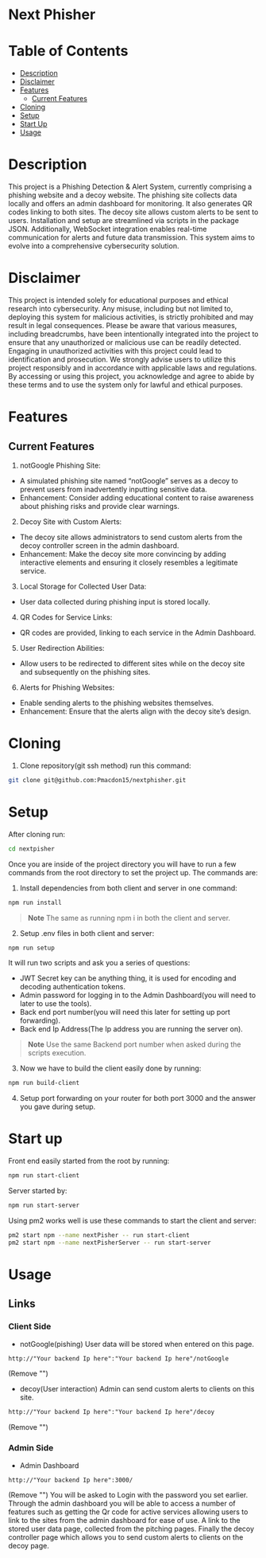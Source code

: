 # Next Phisher

# Table of Contents
- [Description](#Description)
- [Disclaimer](#Disclaimer)
- [Features](#Features)
  - [Current Features](#Current-Features)  
- [Cloning](#Cloning)
- [Setup](#Setup)
- [Start Up](#Start-Up)
- [Usage](#Usage)

# Description
This project is a Phishing Detection & Alert System, currently comprising a phishing website and a decoy website. The phishing site collects data locally and offers an admin dashboard for monitoring. It also generates QR codes linking to both sites. The decoy site allows custom alerts to be sent to users. Installation and setup are streamlined via scripts in the package JSON. Additionally, WebSocket integration enables real-time communication for alerts and future data transmission. This system aims to evolve into a comprehensive cybersecurity solution.

# Disclaimer
This project is intended solely for educational purposes and ethical research into cybersecurity. Any misuse, including but not limited to, deploying this system for malicious activities, is strictly prohibited and may result in legal consequences. Please be aware that various measures, including breadcrumbs, have been intentionally integrated into the project to ensure that any unauthorized or malicious use can be readily detected. Engaging in unauthorized activities with this project could lead to identification and prosecution. We strongly advise users to utilize this project responsibly and in accordance with applicable laws and regulations. By accessing or using this project, you acknowledge and agree to abide by these terms and to use the system only for lawful and ethical purposes.

# Features

## Current Features
1. notGoogle Phishing Site:
- A simulated phishing site named “notGoogle” serves as a decoy to prevent users from inadvertently inputting sensitive data.
- Enhancement: Consider adding educational content to raise awareness about phishing risks and provide clear warnings.

2. Decoy Site with Custom Alerts:
- The decoy site allows administrators to send custom alerts from the decoy controller screen in the admin dashboard.
- Enhancement: Make the decoy site more convincing by adding interactive elements and ensuring it closely resembles a legitimate service.

3. Local Storage for Collected User Data:
- User data collected during phishing input is stored locally.

4. QR Codes for Service Links:
- QR codes are provided, linking to each service in the Admin Dashboard.

5. User Redirection Abilities:
- Allow users to be redirected to different sites while on the decoy site and subsequently on the phishing sites.

6. Alerts for Phishing Websites:
- Enable sending alerts to the phishing websites themselves.
- Enhancement: Ensure that the alerts align with the decoy site’s design.

# Cloning
1. Clone repository(git ssh method) run this command: 
```bash
git clone git@github.com:Pmacdon15/nextphisher.git
```

# Setup

After cloning run: 
```Bash
cd nextpisher
```

Once you are inside of the project directory you will have to run a few commands from the root directory to set the project up.
The commands are:

1. Install dependencies from both client and server in one command:
 ```Bash
 npm run install
 ```
> **Note**
> The same as running npm i in both the client and server.

2. Setup .env files in both client and server:
 ```Bash
 npm run setup
 ```
 It will run two scripts and ask you a series of questions:
- JWT Secret key can be anything thing, it is used for encoding and decoding authentication tokens.
- Admin password for logging in to the Admin Dashboard(you will need to later to use the tools).
- Back end port number(you will need this later for setting up port forwarding).
- Back end Ip Address(The Ip address you are running the server on).
> **Note**
> Use the same Backend port number when asked during the scripts execution.

3. Now we have to build the client easily done by running:
```Bash
npm run build-client
```

4. Setup port forwarding on your router for both port 3000 and the answer you gave during setup.

# Start up

Front end easily started from the root by running:
```Bash
npm run start-client
```

Server started by:
```Bash
npm run start-server
```

Using pm2 works well is use these commands to start the client and server:
```Bash
pm2 start npm --name nextPisher -- run start-client
pm2 start npm --name nextPisherServer -- run start-server
```

# Usage

## Links

### Client Side
- notGoogle(pishing) User data will be stored when entered on this page.
```HTML
http://"Your backend Ip here":"Your backend Ip here"/notGoogle
```
(Remove "") 

- decoy(User interaction) Admin can send custom alerts to clients on this site.
```HTML
http://"Your backend Ip here":"Your backend Ip here"/decoy
```
(Remove "")

### Admin Side
- Admin Dashboard
```HTML
http://"Your backend Ip here":3000/
```
(Remove "")
You will be asked to Login with the password you set earlier.
Through the admin dashboard you will be able to access a number of features such as getting the Qr code for active services allowing users to link to the sites from the admin dashboard for ease of use. A link to the stored user data page, collected from the pitching pages. Finally the decoy controller page which allows you to send custom alerts to clients on the decoy page.
